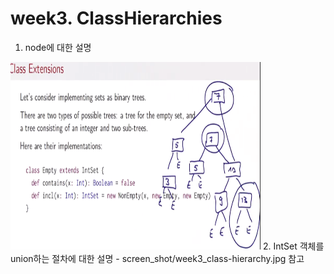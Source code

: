 

# week3. ClassHierarchies
1. node에 대한 설명
<img src="https://github.com/freepsw/FunctionalProgrammingScala/blob/master/screen_shot/week3-4_01.PNG" width="400" height="300">
2. IntSet 객체를 union하는 절차에 대한 설명
 - screen_shot/week3_class-hierarchy.jpg 참고
